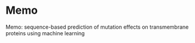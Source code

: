 # Memo
Memo: sequence-based prediction of mutation effects on transmembrane proteins using machine learning

